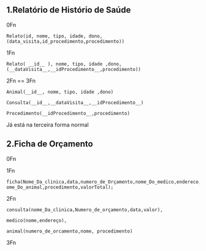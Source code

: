 1.Relatório de Histório de Saúde
---

0Fn

	Relato(id, nome, tipo, idade, dono, (data_visita,id_procedimento,procedimento))

1Fn

	Relato( __id__ ), nome, tipo, idade ,dono, (__dataVisita__,__idProcedimento__,procedimento))

2Fn == 3Fn

	Animal(__id__, nome, tipo, idade ,dono)
  
	Consulta(__id__,__dataVisita__,__idProcedimento__)
  
	Procedimento(__idProcedimento__,procedimento)  

Já está na terceira forma normal

2.Ficha de Orçamento
---

0Fn


1Fn

	ficha(Nome_Da_clinica,data,numero_de_Orçamento,nome_Do_medico,endereco,n	ome_Do_animal,procedimento,valorTotal);

2Fn

	consulta(nome_Da_clinica,Numero_de_orçamento,data,valor),

	medico(nome,endereço),

	animal(numero_de_orcamento,nome, procedimento)

3Fn


